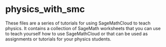 # physics_with_smc

These files are a series of tutorials for using SageMathCloud to teach physics.  It contains a collection of SageMath worksheets that you can use to teach yourself how to use SageMathCloud or that can be used as assignments or tutorials for your physics students.
